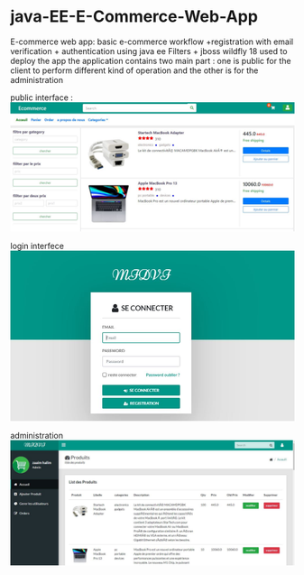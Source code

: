 # java-EE-E-Commerce-Web-App
E-commerce web app: basic e-commerce workflow +registration with email verification + authentication using java ee Filters  + jboss wildfly 18 used to deploy the app
the application contains two main part : one is public for the client to perform different kind of operation and the other is for the administration

public interface :
![Screenshot](Capture.JPG)

login interfece
![Screenshot](Capture1.JPG)

administration 
![Screenshot](Capture2.JPG)



